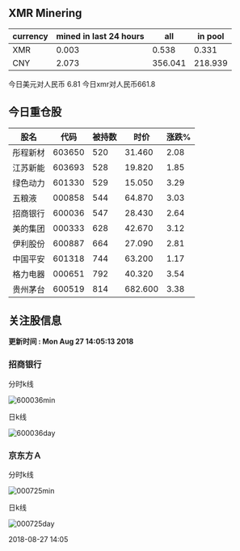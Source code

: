## XMR Minering

|currency|mined in last 24 hours|all|in pool|
|---|---|---|---|
|XMR|0.003|0.538|0.331|
|CNY|2.073|356.041|218.939|

今日美元对人民币 6.81	今日xmr对人民币661.8


## 今日重仓股 

|股名|代码|被持数|时价|涨跌%|
|---|---|---|---|---|
|彤程新材|603650|520|31.460|2.08|
|江苏新能|603693|528|19.820|1.85|
|绿色动力|601330|529|15.050|3.29|
|五粮液|000858|544|64.870|3.03|
|招商银行|600036|547|28.430|2.64|
|美的集团|000333|628|42.670|3.12|
|伊利股份|600887|664|27.090|2.81|
|中国平安|601318|744|63.200|1.17|
|格力电器|000651|792|40.320|3.54|
|贵州茅台|600519|814|682.600|3.38|

## 关注股信息
**更新时间 : Mon Aug 27 14:05:13 2018**
### 招商银行 
分时k线

![600036min](http://image.sinajs.cn/newchart/min/n/sh600036.gif)

日k线

![600036day](http://image.sinajs.cn/newchart/daily/n/sh600036.gif)

### 京东方Ａ 
分时k线

![000725min](http://image.sinajs.cn/newchart/min/n/sz000725.gif)

日k线

![000725day](http://image.sinajs.cn/newchart/daily/n/sz000725.gif)

2018-08-27 14:05